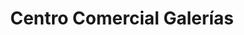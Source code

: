 ---
title: "Centro Comercial Galerías"
url: /san-salvador/centro-comercial-galerias/
shop: Einkaufszentrum
---
